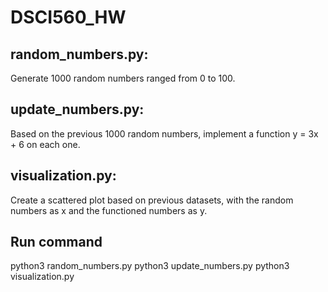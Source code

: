# DSCI560_HW

## random_numbers.py:
  Generate 1000 random numbers ranged from 0 to 100.
## update_numbers.py:
  Based on the previous 1000 random numbers, implement a function y = 3x + 6 on each one.
## visualization.py:
  Create a scattered plot based on previous datasets, with the random numbers as x and the functioned numbers as y.

## Run command
  python3 random_numbers.py
  python3 update_numbers.py
  python3 visualization.py
